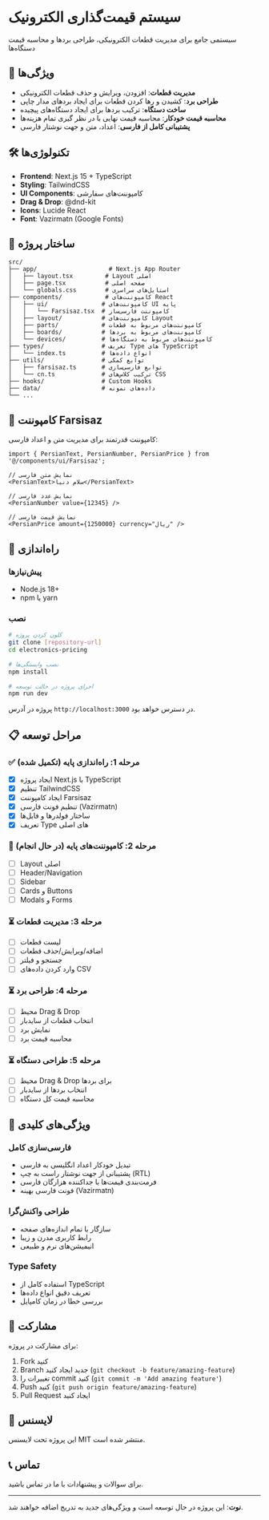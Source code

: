 # سیستم قیمت‌گذاری الکترونیک

سیستمی جامع برای مدیریت قطعات الکترونیکی، طراحی بردها و محاسبه قیمت دستگاه‌ها

## 🚀 ویژگی‌ها

- **مدیریت قطعات**: افزودن، ویرایش و حذف قطعات الکترونیکی
- **طراحی برد**: کشیدن و رها کردن قطعات برای ایجاد بردهای مدار چاپی
- **ساخت دستگاه**: ترکیب بردها برای ایجاد دستگاه‌های پیچیده
- **محاسبه قیمت خودکار**: محاسبه قیمت نهایی با در نظر گیری تمام هزینه‌ها
- **پشتیبانی کامل از فارسی**: اعداد، متن و جهت نوشتار فارسی

## 🛠 تکنولوژی‌ها

- **Frontend**: Next.js 15 + TypeScript
- **Styling**: TailwindCSS
- **UI Components**: کامپوننت‌های سفارشی
- **Drag & Drop**: @dnd-kit
- **Icons**: Lucide React
- **Font**: Vazirmatn (Google Fonts)

## 📁 ساختار پروژه

```
src/
├── app/                    # Next.js App Router
│   ├── layout.tsx         # Layout اصلی
│   ├── page.tsx           # صفحه اصلی
│   └── globals.css        # استایل‌های سراسری
├── components/            # کامپوننت‌های React
│   ├── ui/               # کامپوننت‌های UI پایه
│   │   └── Farsisaz.tsx  # کامپوننت فارسی‌ساز
│   ├── layout/           # کامپوننت‌های Layout
│   ├── parts/            # کامپوننت‌های مربوط به قطعات
│   ├── boards/           # کامپوننت‌های مربوط به بردها
│   └── devices/          # کامپوننت‌های مربوط به دستگاه‌ها
├── types/                # تعریف Type های TypeScript
│   └── index.ts          # انواع داده‌ها
├── utils/                # توابع کمکی
│   ├── farsisaz.ts       # توابع فارسی‌سازی
│   └── cn.ts             # ترکیب کلاس‌های CSS
├── hooks/                # Custom Hooks
├── data/                 # داده‌های نمونه
└── ...
```

## 🎨 کامپوننت Farsisaz

کامپوننت قدرتمند برای مدیریت متن و اعداد فارسی:

```tsx
import { PersianText, PersianNumber, PersianPrice } from '@/components/ui/Farsisaz';

// نمایش متن فارسی
<PersianText>سلام دنیا</PersianText>

// نمایش عدد فارسی
<PersianNumber value={12345} />

// نمایش قیمت فارسی
<PersianPrice amount={1250000} currency="ریال" />
```

## 🚦 راه‌اندازی

### پیش‌نیازها

- Node.js 18+ 
- npm یا yarn

### نصب

```bash
# کلون کردن پروژه
git clone [repository-url]
cd electronics-pricing

# نصب وابستگی‌ها
npm install

# اجرای پروژه در حالت توسعه
npm run dev
```

پروژه در آدرس `http://localhost:3000` در دسترس خواهد بود.

## 📋 مراحل توسعه

### ✅ مرحله 1: راه‌اندازی پایه (تکمیل شده)
- [x] ایجاد پروژه Next.js با TypeScript
- [x] تنظیم TailwindCSS
- [x] ایجاد کامپوننت Farsisaz
- [x] تنظیم فونت فارسی (Vazirmatn)
- [x] ساختار فولدرها و فایل‌ها
- [x] تعریف Type های اصلی

### 🔄 مرحله 2: کامپوننت‌های پایه (در حال انجام)
- [ ] Layout اصلی
- [ ] Header/Navigation
- [ ] Sidebar
- [ ] Cards و Buttons
- [ ] Modals و Forms

### ⏳ مرحله 3: مدیریت قطعات
- [ ] لیست قطعات
- [ ] اضافه/ویرایش/حذف قطعات
- [ ] جستجو و فیلتر
- [ ] وارد کردن داده‌های CSV

### ⏳ مرحله 4: طراحی برد
- [ ] محیط Drag & Drop
- [ ] انتخاب قطعات از سایدبار
- [ ] نمایش برد
- [ ] محاسبه قیمت برد

### ⏳ مرحله 5: طراحی دستگاه
- [ ] محیط Drag & Drop برای بردها
- [ ] انتخاب بردها از سایدبار
- [ ] محاسبه قیمت کل دستگاه

## 🎯 ویژگی‌های کلیدی

### فارسی‌سازی کامل
- تبدیل خودکار اعداد انگلیسی به فارسی
- پشتیبانی از جهت نوشتار راست به چپ (RTL)
- فرمت‌بندی قیمت‌ها با جداکننده هزارگان فارسی
- فونت فارسی بهینه (Vazirmatn)

### طراحی واکنش‌گرا
- سازگار با تمام اندازه‌های صفحه
- رابط کاربری مدرن و زیبا
- انیمیشن‌های نرم و طبیعی

### Type Safety
- استفاده کامل از TypeScript
- تعریف دقیق انواع داده‌ها
- بررسی خطا در زمان کامپایل

## 🤝 مشارکت

برای مشارکت در پروژه:

1. Fork کنید
2. Branch جدید ایجاد کنید (`git checkout -b feature/amazing-feature`)
3. تغییرات را commit کنید (`git commit -m 'Add amazing feature'`)
4. Push کنید (`git push origin feature/amazing-feature`)
5. Pull Request ایجاد کنید

## 📝 لایسنس

این پروژه تحت لایسنس MIT منتشر شده است.

## 📞 تماس

برای سوالات و پیشنهادات با ما در تماس باشید.

---

**نوت**: این پروژه در حال توسعه است و ویژگی‌های جدید به تدریج اضافه خواهند شد.
